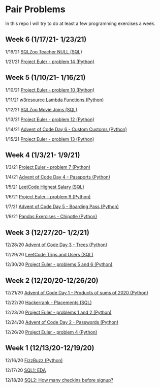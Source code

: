 # Pair Problems

In this repo I will try to do at least a few programming exercises a week.

## Week 6 (1/17/21- 1/23/21)

1/19/21 [SQLZoo Teacher NULL (SQL)](https://github.com/Neda-Sal/pair_problems/blob/main/SQL/SQLZoo_teacher_NULL.sql)

1/21/21 [Project Euler - problem 14 (Python)](https://github.com/Neda-Sal/pair_problems/blob/main/Python/project_euler_14.ipynb)



## Week 5 (1/10/21- 1/16/21)

1/10/21 [Project Euler - problem 10 (Python)](https://github.com/Neda-Sal/pair_problems/blob/main/Python/project_euler_10.ipynb)

1/11/21 [w3resource Lambda Functions (Python)](https://github.com/Neda-Sal/pair_problems/blob/main/Python/w3_lambda_funcs.ipynb)

1/12/21 [SQLZoo Movie Joins (SQL)](https://github.com/Neda-Sal/pair_problems/blob/main/SQL/SQLZoo_movie_joins.sql)

1/13/21 [Project Euler - problem 12 (Python)](https://github.com/Neda-Sal/pair_problems/blob/main/Python/project_euler_12.ipynb)

1/14/21 [Advent of Code Day 6 - Custom Customs (Python)](https://github.com/Neda-Sal/pair_problems/blob/main/Python/advent_of_code_day6.ipynb)

1/15/21 [Project Euler - problem 13 (Python)](https://github.com/Neda-Sal/pair_problems/blob/main/Python/project_euler_13.ipynb)


## Week 4 (1/3/21- 1/9/21)

1/3/21 [Project Euler - problem 7 (Python)](https://github.com/Neda-Sal/pair_problems/blob/main/Python/project_euler_7.ipynb)

1/4/21 [Advent of Code Day 4 - Passports (Python)](https://github.com/Neda-Sal/pair_problems/blob/main/Python/advent_of_code_day4.ipynb)

1/5/21 [LeetCode Highest Salary (SQL)](https://github.com/Neda-Sal/pair_problems/blob/main/SQL/leetcode_highest_salary.sql)

1/6/21 [Project Euler - problem 9 (Python)](https://github.com/Neda-Sal/pair_problems/blob/main/Python/project_euler_9.ipynb)

1/7/21 [Advent of Code Day 5 - Boarding Pass (Python)](https://github.com/Neda-Sal/pair_problems/blob/main/Python/advent_of_code_day5.ipynb)

1/9/21 [Pandas Exercises - Chipotle (Python)](https://github.com/Neda-Sal/pair_problems/blob/main/pandas_exercises/chipotle.ipynb)



## Week 3 (12/27/20- 1/2/21)

12/28/20 [Advent of Code Day 3 - Trees (Python)](https://github.com/Neda-Sal/pair_problems/blob/main/Python/advent_of_code_day3.ipynb)

12/29/20 [LeetCode Trips and Users (SQL)](https://github.com/Neda-Sal/pair_problems/blob/main/SQL/leetcode_trips_and_users_sql.sql)

12/30/20 [Project Euler - problems 5 and 6 (Python)](https://github.com/Neda-Sal/pair_problems/blob/main/Python/project_euler_5-6.ipynb)


## Week 2 (12/20/20-12/26/20)

12/21/20 [Advent of Code Day 1 - Products of sums of 2020 (Python)](https://github.com/Neda-Sal/pair_problems/blob/main/Python/advent_of_code_day1.ipynb)

12/22/20 [Hackerrank - Placements (SQL)](https://github.com/Neda-Sal/pair_problems/blob/main/SQL/Placements_hackerrank.sql)

12/23/20 [Project Euler - problems 1 and 2 (Python)](https://github.com/Neda-Sal/pair_problems/blob/main/Python/project_euler_1-2.ipynb)

12/24/20 [Advent of Code Day 2 - Passwords (Python)](https://github.com/Neda-Sal/pair_problems/blob/main/Python/advent_of_code_day2.ipynb)

12/26/20 [Project Euler - problem 4 (Python)](https://github.com/Neda-Sal/pair_problems/blob/main/Python/project_euler_4.ipynb)

## Week 1 (12/13/20-12/19/20)

12/16/20 [FizzBuzz (Python)](https://github.com/Neda-Sal/pair_problems/blob/main/Python/FizzBuzz.ipynb)

12/17/20 [SQL1: EDA](https://github.com/Neda-Sal/pair_problems/blob/main/SQL/Mode_SQL1.sql)

12/18/20 [SQL2: How many checkins before signup?](https://github.com/Neda-Sal/pair_problems/blob/main/SQL/Mode_SQL2.sql)